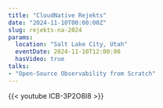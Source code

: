 ```yaml
---
title: "CloudNative Rejekts"
date: "2024-11-10T00:00:00Z"
slug: rejekts-na-2024
params:
  location: "Salt Lake City, Utah"
  eventDate: 2024-11-10T12:00:00
  hasVideo: true
talks:
- "Open-Source Observability from Scratch"
---
```

{{< youtube lCB-3P2O8I8 >}}
